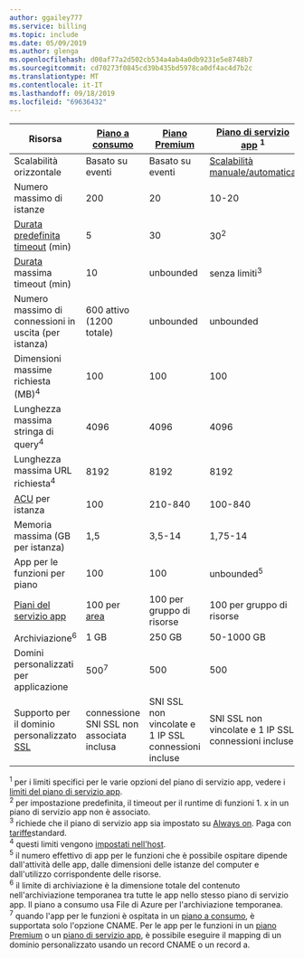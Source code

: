 ```yaml
---
author: ggailey777
ms.service: billing
ms.topic: include
ms.date: 05/09/2019
ms.author: glenga
ms.openlocfilehash: d00af77a2d502cb534a4ab4a0db9231e5e8748b7
ms.sourcegitcommit: cd70273f0845cd39b435bd5978ca0df4ac4d7b2c
ms.translationtype: MT
ms.contentlocale: it-IT
ms.lasthandoff: 09/18/2019
ms.locfileid: "69636432"
---
```

| Risorsa | [Piano a consumo](../articles/azure-functions/functions-scale.md#consumption-plan) | [Piano Premium](../articles/azure-functions/functions-scale.md#premium-plan) | [Piano di servizio app](../articles/azure-functions/functions-scale.md#app-service-plan) <sup>1</sup> |
| --- | --- | --- | --- |
| Scalabilità orizzontale | Basato su eventi | Basato su eventi | [Scalabilità manuale/automatica](../articles/app-service/manage-scale-up.md) | 
| Numero massimo di istanze | 200 | 20 | 10-20 |
|[Durata predefinita timeout](../articles/azure-functions/functions-scale.md#timeout) (min) |5 | 30 |30<sup>2</sup> |
|[Durata](../articles/azure-functions/functions-scale.md#timeout) massima timeout (min) |10 | unbounded | senza limiti<sup>3</sup> |
| Numero massimo di connessioni in uscita (per istanza) | 600 attivo (1200 totale) | unbounded | unbounded |
| Dimensioni massime richiesta (MB)<sup>4</sup> | 100 | 100 | 100 |
| Lunghezza massima stringa di query<sup>4</sup> | 4096 | 4096 | 4096 |
| Lunghezza massima URL richiesta<sup>4</sup> | 8192 | 8192 | 8192 |
| [ACU](../articles/virtual-machines/windows/acu.md) per istanza | 100 | 210-840 | 100-840 |
| Memoria massima (GB per istanza) | 1,5 | 3,5-14 | 1,75-14 |
| App per le funzioni per piano |100 |100 |unbounded<sup>5</sup> |
| [Piani del servizio app](../articles/app-service/overview-hosting-plans.md) | 100 per [area](https://azure.microsoft.com/global-infrastructure/regions/) |100 per gruppo di risorse |100 per gruppo di risorse |
| Archiviazione<sup>6</sup> |1 GB |250 GB |50-1000 GB |
| Domini personalizzati per applicazione</a> |500<sup>7</sup> |500 |500 |
| Supporto per il dominio personalizzato [SSL](../articles/app-service/app-service-web-tutorial-custom-ssl.md) |connessione SNI SSL non associata inclusa | SNI SSL non vincolate e 1 IP SSL connessioni incluse |SNI SSL non vincolate e 1 IP SSL connessioni incluse | 

<sup>1</sup> per i limiti specifici per le varie opzioni del piano di servizio app, vedere i [limiti del piano di servizio app](../articles/azure-subscription-service-limits.md#app-service-limits).  
<sup>2</sup> per impostazione predefinita, il timeout per il runtime di funzioni 1. x in un piano di servizio app non è associato.  
<sup>3</sup> richiede che il piano di servizio app sia impostato su [Always on](../articles/azure-functions/functions-scale.md#always-on). Paga con [tariffe](https://azure.microsoft.com/pricing/details/app-service/)standard.  
<sup>4</sup> questi limiti vengono [impostati nell'host](https://github.com/Azure/azure-functions-host/blob/dev/src/WebJobs.Script.WebHost/web.config).  
<sup>5</sup> il numero effettivo di app per le funzioni che è possibile ospitare dipende dall'attività delle app, dalle dimensioni delle istanze del computer e dall'utilizzo corrispondente delle risorse.  
<sup>6</sup> il limite di archiviazione è la dimensione totale del contenuto nell'archiviazione temporanea tra tutte le app nello stesso piano di servizio app. Il piano a consumo usa File di Azure per l'archiviazione temporanea.  
<sup>7</sup> quando l'app per le funzioni è ospitata in un [piano a consumo](../articles/azure-functions/functions-scale.md#consumption-plan), è supportata solo l'opzione CNAME. Per le app per le funzioni in un [piano Premium](../articles/azure-functions/functions-scale.md#premium-plan) o un [piano di servizio app](../articles/azure-functions/functions-scale.md#app-service-plan), è possibile eseguire il mapping di un dominio personalizzato usando un record CNAME o un record a.
